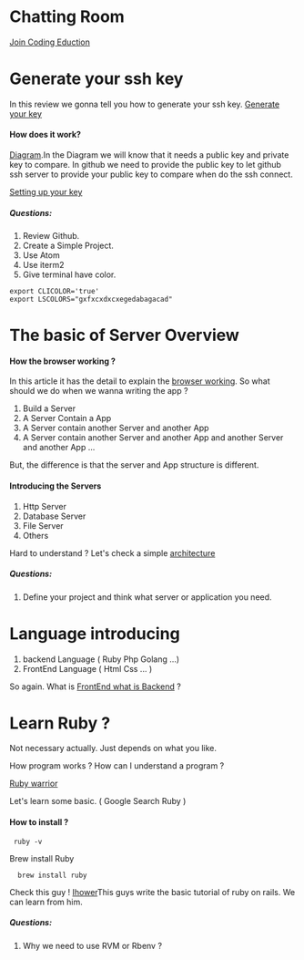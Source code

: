 # Chatting Room
[Join Coding Eduction](https://appear.in/Coding-Education?skipCamPrimer)

# Generate your ssh key
  In this review we gonna tell you how to generate your ssh key.
  [Generate your key](https://help.github.com/articles/generating-a-new-ssh-key-and-adding-it-to-the-ssh-agent/)
#### How does it work?
  [Diagram](https://www.ibm.com/developerworks/aix/library/au-sshsecurity/SSH_public_private_key.gif).In the Diagram we will know that it needs a public key and private key to compare. In github we need to provide the public key to let github ssh server to provide your public key to compare when do the ssh connect.

  [Setting up your key](https://developer.github.com/v3/guides/managing-deploy-keys/)

##### Questions:

1. Review Github.
2. Create a Simple Project.
3. Use Atom
4. Use iterm2
5. Give terminal have color.
```
export CLICOLOR='true'
export LSCOLORS="gxfxcxdxcxegedabagacad"
```

# The basic of Server Overview

#### How the browser working ?
  In this article it has the detail to explain the [browser working](https://reload4btech.blogspot.tw/2012/01/by-time-you-are-reading-this-article.html). So what should we do when we wanna writing the app ?

  1. Build a Server
  2. A Server Contain a App
  3. A Server contain another Server and another App
  5. A Server contain another Server and another App and another Server and another App ...

  But, the difference is that the server and App structure is different.

#### Introducing the Servers

  1. Http Server
  2. Database Server
  3. File Server
  4. Others

  Hard to understand ? Let's check a simple [architecture](https://www.ibm.com/developerworks/ibm/library/it-booch_web/booch_arch2.gif)

##### Questions:

  1. Define your project and think what server or application you need.

# Language introducing

  1. backend Language ( Ruby Php Golang ...)
  2. FrontEnd Language ( Html Css ... )

  So again. What is [FrontEnd what is Backend]([https://www.quora.com/Which-programming-languages-are-front-end-and-which-ones-are-back-end]) ?

# Learn Ruby ?

  Not necessary actually. Just depends on what you like.

  How program works ? How can I understand a program ?

  [Ruby warrior](https://www.bloc.io/ruby-warrior#/warriors/309623/levels/1)

  Let's learn some basic. ( Google Search Ruby )
#### How to install ?
  ```
   ruby -v
  ```
  Brew install Ruby
  ```
    brew install ruby
  ```
  Check this guy ! [Ihower](https://ihower.tw/rails/ruby.html)This guys write the basic tutorial of ruby on rails. We can learn from him.
##### Questions:
  1. Why we need to use RVM or Rbenv ?
